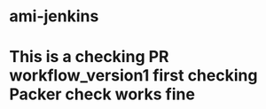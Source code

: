 # ami-jenkins


This is a checking PR workflow_version1
first checking Packer check works fine 
=======

